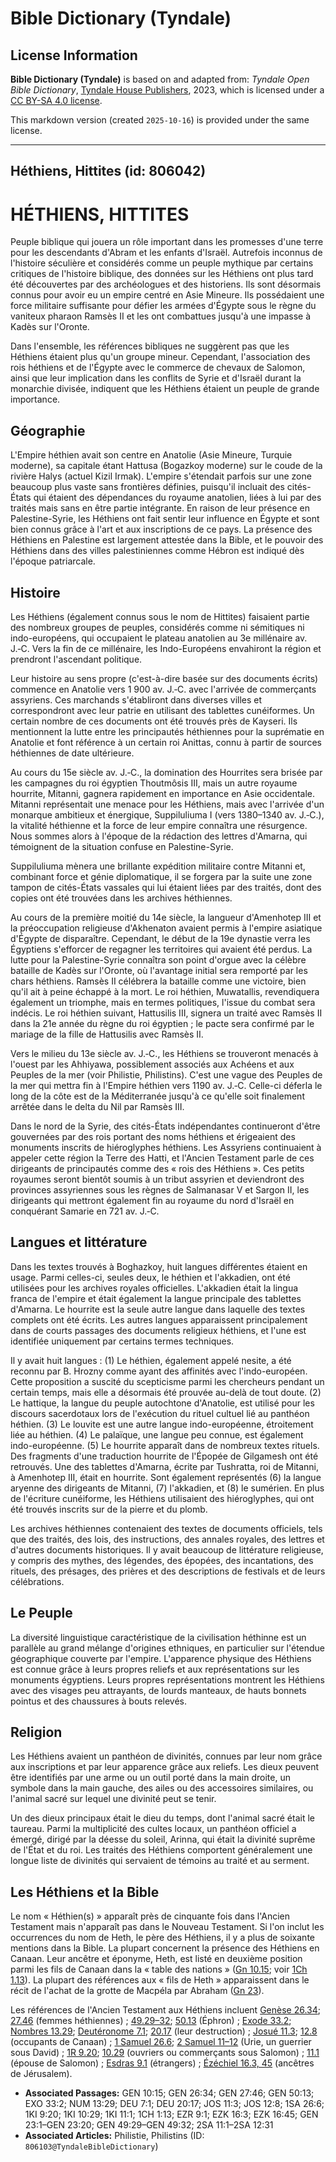 # Bible Dictionary (Tyndale)

## License Information

**Bible Dictionary (Tyndale)** is based on and adapted from: _Tyndale Open Bible Dictionary_, [Tyndale House Publishers](https://tyndaleopenresources.com/), 2023, which is licensed under a [CC BY-SA 4.0 license](https://creativecommons.org/licenses/by-sa/4.0/legalcode.en).

This markdown version (created `2025-10-16`) is provided under the same license.



--------------------------------

## Héthiens, Hittites (id: 806042)

HÉTHIENS, HITTITES
==================

Peuple biblique qui jouera un rôle important dans les promesses d'une terre pour les descendants d'Abram et les enfants d'Israël. Autrefois inconnus de l'histoire séculière et considérés comme un peuple mythique par certains critiques de l'histoire biblique, des données sur les Héthiens ont plus tard été découvertes par des archéologues et des historiens. Ils sont désormais connus pour avoir eu un empire centré en Asie Mineure. Ils possédaient une force militaire suffisante pour défier les armées d'Égypte sous le règne du vaniteux pharaon Ramsès II et les ont combattues jusqu'à une impasse à Kadès sur l'Oronte.

Dans l'ensemble, les références bibliques ne suggèrent pas que les Héthiens étaient plus qu'un groupe mineur. Cependant, l'association des rois héthiens et de l'Égypte avec le commerce de chevaux de Salomon, ainsi que leur implication dans les conflits de Syrie et d'Israël durant la monarchie divisée, indiquent que les Héthiens étaient un peuple de grande importance.

Géographie
----------

L'Empire héthien avait son centre en Anatolie (Asie Mineure, Turquie moderne), sa capitale étant Hattusa (Bogazkoy moderne) sur le coude de la rivière Halys (actuel Kizil Irmak). L'empire s'étendait parfois sur une zone beaucoup plus vaste sans frontières définies, puisqu'il incluait des cités\-États qui étaient des dépendances du royaume anatolien, liées à lui par des traités mais sans en être partie intégrante. En raison de leur présence en Palestine\-Syrie, les Héthiens ont fait sentir leur influence en Égypte et sont bien connus grâce à l'art et aux inscriptions de ce pays. La présence des Héthiens en Palestine est largement attestée dans la Bible, et le pouvoir des Héthiens dans des villes palestiniennes comme Hébron est indiqué dès l'époque patriarcale.

Histoire
--------

Les Héthiens (également connus sous le nom de Hittites) faisaient partie des nombreux groupes de peuples, considérés comme ni sémitiques ni indo\-européens, qui occupaient le plateau anatolien au 3e millénaire av. J.‑C. Vers la fin de ce millénaire, les Indo\-Européens envahiront la région et prendront l'ascendant politique.

Leur histoire au sens propre (c'est\-à\-dire basée sur des documents écrits) commence en Anatolie vers 1 900 av. J.‑C. avec l'arrivée de commerçants assyriens. Ces marchands s'établiront dans diverses villes et correspondront avec leur patrie en utilisant des tablettes cunéiformes. Un certain nombre de ces documents ont été trouvés près de Kayseri. Ils mentionnent la lutte entre les principautés héthiennes pour la suprématie en Anatolie et font référence à un certain roi Anittas, connu à partir de sources héthiennes de date ultérieure.

Au cours du 15e siècle av. J.‑C., la domination des Hourrites sera brisée par les campagnes du roi égyptien Thoutmôsis III, mais un autre royaume hourrite, Mitanni, gagnera rapidement en importance en Asie occidentale. Mitanni représentait une menace pour les Héthiens, mais avec l'arrivée d'un monarque ambitieux et énergique, Suppiluliuma I (vers 1380–1340 av. J.‑C.), la vitalité héthienne et la force de leur empire connaîtra une résurgence. Nous sommes alors à l'époque de la rédaction des lettres d'Amarna, qui témoignent de la situation confuse en Palestine\-Syrie.

Suppiluliuma mènera une brillante expédition militaire contre Mitanni et, combinant force et génie diplomatique, il se forgera par la suite une zone tampon de cités\-États vassales qui lui étaient liées par des traités, dont des copies ont été trouvées dans les archives héthiennes.

Au cours de la première moitié du 14e siècle, la langueur d'Amenhotep III et la préoccupation religieuse d'Akhenaton avaient permis à l'empire asiatique d'Égypte de disparaître. Cependant, le début de la 19e dynastie verra les Égyptiens s'efforcer de regagner les territoires qui avaient été perdus. La lutte pour la Palestine\-Syrie connaîtra son point d'orgue avec la célèbre bataille de Kadès sur l'Oronte, où l'avantage initial sera remporté par les chars héthiens. Ramsès II célébrera la bataille comme une victoire, bien qu'il ait à peine échappé à la mort. Le roi héthien, Muwatallis, revendiquera également un triomphe, mais en termes politiques, l'issue du combat sera indécis. Le roi héthien suivant, Hattusilis III, signera un traité avec Ramsès II dans la 21e année du règne du roi égyptien ; le pacte sera confirmé par le mariage de la fille de Hattusilis avec Ramsès II.

Vers le milieu du 13e siècle av. J.‑C., les Héthiens se trouveront menacés à l'ouest par les Ahhiyawa, possiblement associés aux Achéens et aux Peuples de la mer (voir Philistie, Philistins). C'est une vague des Peuples de la mer qui mettra fin à l'Empire héthien vers 1190 av. J.‑C. Celle\-ci déferla le long de la côte est de la Méditerranée jusqu'à ce qu'elle soit finalement arrêtée dans le delta du Nil par Ramsès III.

Dans le nord de la Syrie, des cités\-États indépendantes continueront d'être gouvernées par des rois portant des noms héthiens et érigeaient des monuments inscrits de hiéroglyphes héthiens. Les Assyriens continuaient à appeler cette région la Terre des Hatti, et l'Ancien Testament parle de ces dirigeants de principautés comme des « rois des Héthiens ». Ces petits royaumes seront bientôt soumis à un tribut assyrien et deviendront des provinces assyriennes sous les règnes de Salmanasar V et Sargon II, les dirigeants qui mettront également fin au royaume du nord d'Israël en conquérant Samarie en 721 av. J.‑C.

Langues et littérature
----------------------

Dans les textes trouvés à Boghazkoy, huit langues différentes étaient en usage. Parmi celles\-ci, seules deux, le héthien et l'akkadien, ont été utilisées pour les archives royales officielles. L'akkadien était la lingua franca de l'empire et était également la langue principale des tablettes d'Amarna. Le hourrite est la seule autre langue dans laquelle des textes complets ont été écrits. Les autres langues apparaissent principalement dans de courts passages des documents religieux héthiens, et l'une est identifiée uniquement par certains termes techniques.

Il y avait huit langues : (1\) Le héthien, également appelé nesite, a été reconnu par B. Hrozny comme ayant des affinités avec l'indo\-européen. Cette proposition a suscité du scepticisme parmi les chercheurs pendant un certain temps, mais elle a désormais été prouvée au\-delà de tout doute. (2\) Le hattique, la langue du peuple autochtone d'Anatolie, est utilisé pour les discours sacerdotaux lors de l'exécution du rituel cultuel lié au panthéon héthien. (3\) Le louvite est une autre langue indo\-européenne, étroitement liée au héthien. (4\) Le palaïque, une langue peu connue, est également indo\-européenne. (5\) Le hourrite apparaît dans de nombreux textes rituels. Des fragments d'une traduction hourrite de l'Épopée de Gilgamesh ont été retrouvés. Une des tablettes d'Amarna, écrite par Tushratta, roi de Mitanni, à Amenhotep III, était en hourrite. Sont également représentés (6\) la langue aryenne des dirigeants de Mitanni, (7\) l'akkadien, et (8\) le sumérien. En plus de l'écriture cunéiforme, les Héthiens utilisaient des hiéroglyphes, qui ont été trouvés inscrits sur de la pierre et du plomb.

Les archives héthiennes contenaient des textes de documents officiels, tels que des traités, des lois, des instructions, des annales royales, des lettres et d'autres documents historiques. Il y avait beaucoup de littérature religieuse, y compris des mythes, des légendes, des épopées, des incantations, des rituels, des présages, des prières et des descriptions de festivals et de leurs célébrations.

Le Peuple
---------

La diversité linguistique caractéristique de la civilisation héthinne est un parallèle au grand mélange d'origines ethniques, en particulier sur l'étendue géographique couverte par l'empire. L'apparence physique des Héthiens est connue grâce à leurs propres reliefs et aux représentations sur les monuments égyptiens. Leurs propres représentations montrent les Héthiens avec des visages peu attrayants, de lourds manteaux, de hauts bonnets pointus et des chaussures à bouts relevés.

Religion
--------

Les Héthiens avaient un panthéon de divinités, connues par leur nom grâce aux inscriptions et par leur apparence grâce aux reliefs. Les dieux peuvent être identifiés par une arme ou un outil porté dans la main droite, un symbole dans la main gauche, des ailes ou des accessoires similaires, ou l'animal sacré sur lequel une divinité peut se tenir.

Un des dieux principaux était le dieu du temps, dont l'animal sacré était le taureau. Parmi la multiplicité des cultes locaux, un panthéon officiel a émergé, dirigé par la déesse du soleil, Arinna, qui était la divinité suprême de l'État et du roi. Les traités des Héthiens comportent généralement une longue liste de divinités qui servaient de témoins au traité et au serment.

Les Héthiens et la Bible
------------------------

Le nom « Héthien(s) » apparaît près de cinquante fois dans l'Ancien Testament mais n'apparaît pas dans le Nouveau Testament. Si l'on inclut les occurrences du nom de Heth, le père des Héthiens, il y a plus de soixante mentions dans la Bible. La plupart concernent la présence des Héthiens en Canaan. Leur ancêtre et éponyme, Heth, est listé en deuxième position parmi les fils de Canaan dans la « table des nations » ([Gn 10\.15](https://ref.ly/Gen10:15); voir [1Ch 1\.13](https://ref.ly/1Chr1:13)). La plupart des références aux « fils de Heth » apparaissent dans le récit de l'achat de la grotte de Macpéla par Abraham ([Gn 23](https://ref.ly/Gen23:1-Gen23:20)).

Les références de l'Ancien Testament aux Héthiens incluent [Genèse 26\.34](https://ref.ly/Gen26:34); [27\.46](https://ref.ly/Gen27:46) (femmes héthiennes) ; [49\.29–32](https://ref.ly/Gen49:29-Gen49:32); [50\.13](https://ref.ly/Gen50:13) (Éphron) ; [Exode 33\.2](https://ref.ly/Exod33:2); [Nombres 13\.29](https://ref.ly/Num13:29); [Deutéronome 7\.1](https://ref.ly/Deut7:1); [20\.17](https://ref.ly/Deut20:17) (leur destruction) ; [Josué 11\.3](https://ref.ly/Josh11:3); [12\.8](https://ref.ly/Josh12:8) (occupants de Canaan) ; [1 Samuel 26\.6](https://ref.ly/1Sam26:6); [2 Samuel 11–12](https://ref.ly/2Sam11:1-2Sam12:31) (Urie, un guerrier sous David) ; [1R 9\.20](https://ref.ly/1Kgs9:20); [10\.29](https://ref.ly/1Kgs10:29) (ouvriers ou commerçants sous Salomon) ; [11\.1](https://ref.ly/1Kgs11:1) (épouse de Salomon) ; [Esdras 9\.1](https://ref.ly/Ezra9:1) (étrangers) ; [Ézéchiel 16\.3, 45](https://ref.ly/Ezek16:3,Ezek16:45) (ancêtres de Jérusalem).

* **Associated Passages:** GEN 10:15; GEN 26:34; GEN 27:46; GEN 50:13; EXO 33:2; NUM 13:29; DEU 7:1; DEU 20:17; JOS 11:3; JOS 12:8; 1SA 26:6; 1KI 9:20; 1KI 10:29; 1KI 11:1; 1CH 1:13; EZR 9:1; EZK 16:3; EZK 16:45; GEN 23:1–GEN 23:20; GEN 49:29–GEN 49:32; 2SA 11:1–2SA 12:31
* **Associated Articles:** Philistie, Philistins (ID: `806103@TyndaleBibleDictionary`)

